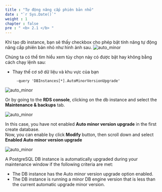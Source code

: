 ```yaml
---
title : "Tự động nâng cấp phiên bản nhỏ"
date : "`r Sys.Date()`"
weight : 1
chapter : false
pre : " <b> 2.1 </b> "
---
```


Khi tạo db instance, bạn sẽ thấy checkbox cho phép bật tính năng tự động nâng cấp phiên bản nhỏ như hình ảnh sau.
      ![auto_minor](/images/2/2-1/1.png)

Chúng ta có thể tìm hiểu xem tùy chọn này có được bật hay không bằng cách chạy lệnh sau:
- Thay thế cơ sở dữ liệu và khu vực của bạn
 ```
      -query 'DBInstances[*].AutoMinorVersionUpgrade'
 ```
![auto_minor](/images/2/2-1/2.png)

Or by going to the **RDS console**, clicking on the db instance and select the **Maintenance & backups** tab.

![auto_minor](/images/2/2-1/3.png)

In this case, you have not enabled **Auto minor version upgrade** in the first create database.\
Now, you can enable by click **Modify** button, then scroll down and select **Enabled Auto minor version upgrade**

![auto_minor](/images/2/2-1/4.png)

A PostgreSQL DB instance is automatically upgraded during your maintenance window if the following criteria are met:

- The DB instance has the Auto minor version upgrade option enabled.
- The DB instance is running a minor DB engine version that is less than the current automatic upgrade minor version.